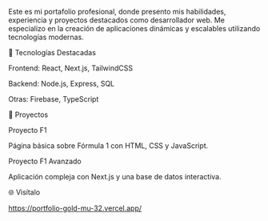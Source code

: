 

Este es mi portafolio profesional, donde presento mis habilidades, experiencia y proyectos destacados como desarrollador web. Me especializo en la creación de aplicaciones dinámicas y escalables utilizando tecnologías modernas.

🚀 Tecnologías Destacadas

Frontend: React, Next.js, TailwindCSS

Backend: Node.js, Express, SQL

Otras: Firebase, TypeScript


📂 Proyectos

Proyecto F1

Página básica sobre Fórmula 1 con HTML, CSS y JavaScript.


Proyecto F1 Avanzado

Aplicación compleja con Next.js y una base de datos interactiva.


🌐 Visítalo

https://portfolio-gold-mu-32.vercel.app/

